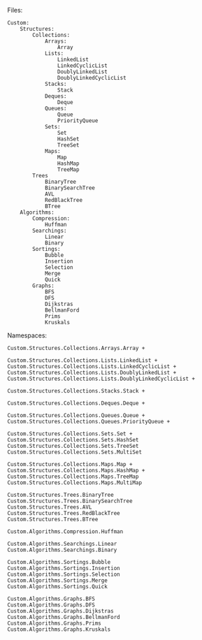 Files:

	Custom:
		Structures:
			Collections:
				Arrays:
					Array
				Lists:
					LinkedList
					LinkedCyclicList
					DoublyLinkedList
					DoublyLinkedCyclicList
				Stacks:
					Stack
				Deques:
					Deque
				Queues:
					Queue
					PriorityQueue
				Sets:
					Set
					HashSet
					TreeSet
				Maps:
					Map
					HashMap
					TreeMap
			Trees
				BinaryTree
				BinarySearchTree
				AVL
				RedBlackTree
				BTree
		Algorithms:
			Compression:
				Huffman
			Searchings:
				Linear
				Binary
			Sortings:
				Bubble
				Insertion
				Selection
				Merge
				Quick
			Graphs:
				BFS
				DFS
				Dijkstras
				BellmanFord
				Prims
				Kruskals

Namespaces:

	Custom.Structures.Collections.Arrays.Array + 

	Custom.Structures.Collections.Lists.LinkedList +
	Custom.Structures.Collections.Lists.LinkedCyclicList +
	Custom.Structures.Collections.Lists.DoublyLinkedList +
	Custom.Structures.Collections.Lists.DoublyLinkedCyclicList +

	Custom.Structures.Collections.Stacks.Stack +

	Custom.Structures.Collections.Deques.Deque +

	Custom.Structures.Collections.Queues.Queue +
	Custom.Structures.Collections.Queues.PriorityQueue +

	Custom.Structures.Collections.Sets.Set +
	Custom.Structures.Collections.Sets.HashSet
	Custom.Structures.Collections.Sets.TreeSet
	Custom.Structures.Collections.Sets.MultiSet

	Custom.Structures.Collections.Maps.Map +
	Custom.Structures.Collections.Maps.HashMap +
	Custom.Structures.Collections.Maps.TreeMap
	Custom.Structures.Collections.Maps.MultiMap

	Custom.Structures.Trees.BinaryTree
	Custom.Structures.Trees.BinarySearchTree
	Custom.Structures.Trees.AVL
	Custom.Structures.Trees.RedBlackTree
	Custom.Structures.Trees.BTree

	Custom.Algorithms.Compression.Huffman

	Custom.Algorithms.Searchings.Linear
	Custom.Algorithms.Searchings.Binary

	Custom.Algorithms.Sortings.Bubble
	Custom.Algorithms.Sortings.Insertion
	Custom.Algorithms.Sortings.Selection
	Custom.Algorithms.Sortings.Merge
	Custom.Algorithms.Sortings.Quick

	Custom.Algorithms.Graphs.BFS
	Custom.Algorithms.Graphs.DFS
	Custom.Algorithms.Graphs.Dijkstras
	Custom.Algorithms.Graphs.BellmanFord
	Custom.Algorithms.Graphs.Prims
	Custom.Algorithms.Graphs.Kruskals